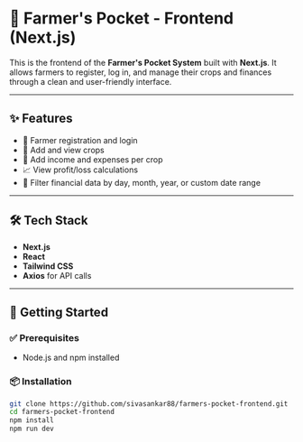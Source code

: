 # 🌾 Farmer's Pocket - Frontend (Next.js)

This is the frontend of the **Farmer's Pocket System** built with **Next.js**. It allows farmers to register, log in, and manage their crops and finances through a clean and user-friendly interface.

---

## ✨ Features

- 👤 Farmer registration and login
- 🌽 Add and view crops
- 💸 Add income and expenses per crop
- 📈 View profit/loss calculations
- 📅 Filter financial data by day, month, year, or custom date range

---

## 🛠️ Tech Stack

- **Next.js**
- **React**
- **Tailwind CSS**
- **Axios** for API calls

---

## 🚀 Getting Started

### ✅ Prerequisites

- Node.js and npm installed

### 📦 Installation

```bash
git clone https://github.com/sivasankar88/farmers-pocket-frontend.git
cd farmers-pocket-frontend
npm install
npm run dev
